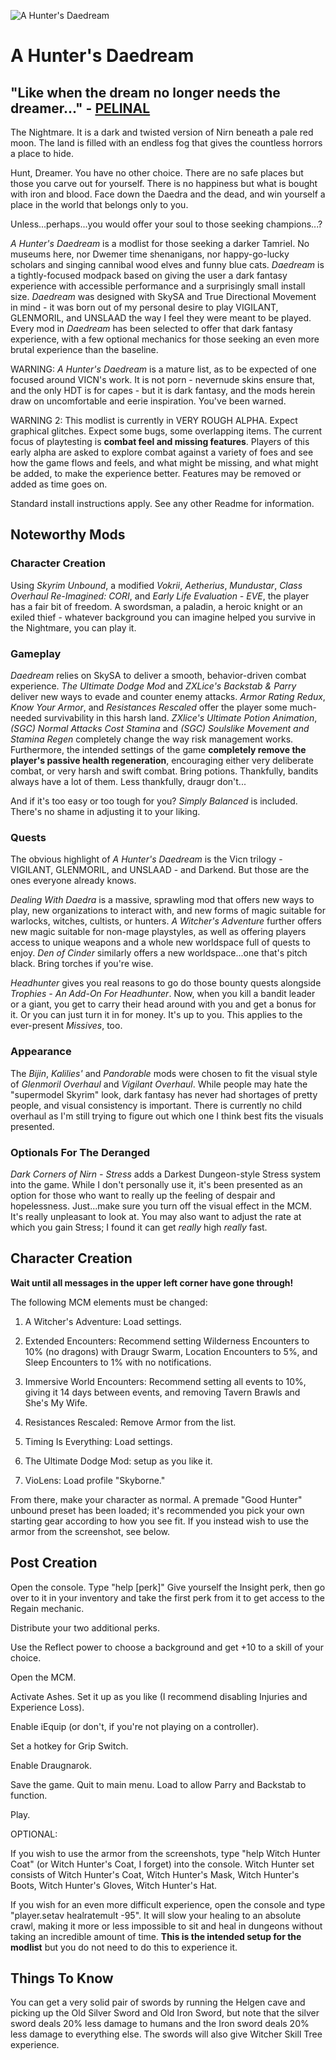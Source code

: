![A Hunter's Daedream](https://i.imgur.com/0gMhgU1.jpg)

# A Hunter's Daedream

## "Like when the dream no longer needs the dreamer..." - [PELINAL](https://www.youtube.com/watch?v=E5ix0_W-ouI)

The Nightmare. It is a dark and twisted version of Nirn beneath a pale red moon. The land is filled with an endless fog that gives the countless horrors a place to hide. 

Hunt, Dreamer. You have no other choice. There are no safe places but those you carve out for yourself. There is no happiness but what is bought with iron and blood. Face down the Daedra and the dead, and win yourself a place in the world that belongs only to you.

Unless...perhaps...you would offer your soul to those seeking champions...?

*A Hunter's Daedream* is a modlist for those seeking a darker Tamriel. No museums here, nor Dwemer time shenanigans, nor happy-go-lucky scholars and singing cannibal wood elves and funny blue cats. *Daedream* is a tightly-focused modpack based on giving the user a dark fantasy experience with accessible performance and a surprisingly small install size. *Daedream* was designed with SkySA and True Directional Movement in mind - it was born out of my personal desire to play VIGILANT, GLENMORIL, and UNSLAAD the way I feel they were meant to be played. Every mod in *Daedream* has been selected to offer that dark fantasy experience, with a few optional mechanics for those seeking an even more brutal experience than the baseline.

WARNING: *A Hunter's Daedream* is a mature list, as to be expected of one focused around VICN's work. It is not porn - nevernude skins ensure that, and the only HDT is for capes - but it is dark fantasy, and the mods herein draw on uncomfortable and eerie inspiration. You've been warned.

WARNING 2: This modlist is currently in VERY ROUGH ALPHA. Expect graphical glitches. Expect some bugs, some overlapping items. The current focus of playtesting is **combat feel and missing features**. Players of this early alpha are asked to explore combat against a variety of foes and see how the game flows and feels, and what might be missing, and what might be added, to make the experience better. Features may be removed or added as time goes on.


Standard install instructions apply. See any other Readme for information.


## Noteworthy Mods

### Character Creation

Using *Skyrim Unbound*, a modified *Vokrii*, *Aetherius*, *Mundustar*, *Class Overhaul Re-Imagined: CORI*, and *Early Life Evaluation - EVE*, the player has a fair bit of freedom. A swordsman, a paladin, a heroic knight or an exiled thief - whatever background you can imagine helped you survive in the Nightmare, you can play it.

### Gameplay

*Daedream* relies on SkySA to deliver a smooth, behavior-driven combat experience. *The Ultimate Dodge Mod* and *ZXLice's Backstab & Parry* deliver new ways to evade and counter enemy attacks. *Armor Rating Redux*, *Know Your Armor*, and *Resistances Rescaled* offer the player some much-needed survivability in this harsh land. *ZXlice's Ultimate Potion Animation*, *(SGC) Normal Attacks Cost Stamina* and *(SGC) Soulslike Movement and Stamina Regen* completely change the way risk management works. Furthermore, the intended settings of the game **completely remove the player's passive health regeneration**, encouraging either very deliberate combat, or very harsh and swift combat. Bring potions. Thankfully, bandits always have a lot of them. Less thankfully, draugr don't...

And if it's too easy or too tough for you? *Simply Balanced* is included. There's no shame in adjusting it to your liking.

### Quests

The obvious highlight of *A Hunter's Daedream* is the Vicn trilogy - VIGILANT, GLENMORIL, and UNSLAAD - and Darkend. But those are the ones everyone already knows.

*Dealing With Daedra* is a massive, sprawling mod that offers new ways to play, new organizations to interact with, and new forms of magic suitable for warlocks, witches, cultists, or hunters. *A Witcher's Adventure* further offers new magic suitable for non-mage playstyles, as well as offering players access to unique weapons and a whole new worldspace full of quests to enjoy. *Den of Cinder* similarly offers a new worldspace...one that's pitch black. Bring torches if you're wise.

*Headhunter* gives you real reasons to go do those bounty quests alongside *Trophies - An Add-On For Headhunter*. Now, when you kill a bandit leader or a giant, you get to carry their head around with you and get a bonus for it. Or you can just turn it in for money. It's up to you. This applies to the ever-present *Missives*, too.

### Appearance

The *Bijin*, *Kalilies'* and *Pandorable* mods were chosen to fit the visual style of *Glenmoril Overhaul* and *Vigilant Overhaul*. While people may hate the "supermodel Skyrim" look, dark fantasy has never had shortages of pretty people, and visual consistency is important. There is currently no child overhaul as I'm still trying to figure out which one I think best fits the visuals presented.

### Optionals For The Deranged

*Dark Corners of Nirn - Stress* adds a Darkest Dungeon-style Stress system into the game. While I don't personally use it, it's been presented as an option for those who want to really up the feeling of despair and hopelessness. Just...make sure you turn off the visual effect in the MCM. It's really unpleasant to look at. You may also want to adjust the rate at which you gain Stress; I found it can get *really* high *really* fast.


## Character Creation

**Wait until all messages in the upper left corner have gone through!**

The following MCM elements must be changed:

1) A Witcher's Adventure: Load settings.

2) Extended Encounters: Recommend setting Wilderness Encounters to 10% (no dragons) with Draugr Swarm, Location Encounters to 5%, and Sleep Encounters to 1% with no notifications.

3) Immersive World Encounters: Recommend setting all events to 10%, giving it 14 days between events, and removing Tavern Brawls and She's My Wife.

4) Resistances Rescaled: Remove Armor from the list.

5) Timing Is Everything: Load settings.

6) The Ultimate Dodge Mod: setup as you like it.

7) VioLens: Load profile "Skyborne."


From there, make your character as normal. A premade "Good Hunter" unbound preset has been loaded; it's recommended you pick your own starting gear according to how you see fit. If you instead wish to use the armor from the screenshot, see below.

## Post Creation

Open the console. Type "help [perk]" Give yourself the Insight perk, then go over to it in your inventory and take the first perk from it to get access to the Regain mechanic.

Distribute your two additional perks.

Use the Reflect power to choose a background and get +10 to a skill of your choice.

Open the MCM.

Activate Ashes. Set it up as you like (I recommend disabling Injuries and Experience Loss).

Enable iEquip (or don't, if you're not playing on a controller). 

Set a hotkey for Grip Switch.

Enable Draugnarok.

Save the game. Quit to main menu. Load to allow Parry and Backstab to function.

Play.


OPTIONAL:

If you wish to use the armor from the screenshots, type "help Witch Hunter Coat" (or Witch Hunter's Coat, I forget) into the console. Witch Hunter set consists of Witch Hunter's Coat, Witch Hunter's Mask, Witch Hunter's Boots, Witch Hunter's Gloves, Witch Hunter's Hat.

If you wish for an even more difficult experience, open the console and type "player.setav healratemult -95". It will slow your healing to an absolute crawl, making it more or less impossible to sit and heal in dungeons without taking an incredible amount of time. **This is the intended setup for the modlist** but you do not need to do this to experience it.

## Things To Know

You can get a very solid pair of swords by running the Helgen cave and picking up the Old Silver Sword and Old Iron Sword, but note that the silver sword deals 20% less damage to humans and the Iron sword deals 20% less damage to everything else. The swords will also give Witcher Skill Tree experience.

